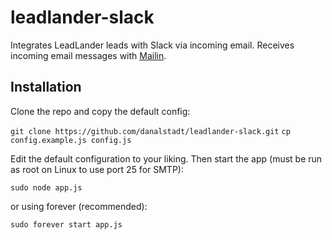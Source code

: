 # leadlander-slack

Integrates LeadLander leads with Slack via incoming email. Receives incoming email messages with [Mailin](https://github.com/Flolagale/mailin).

## Installation

Clone the repo and copy the default config:

`git clone https://github.com/danalstadt/leadlander-slack.git`
`cp config.example.js config.js`

Edit the default configuration to your liking. Then start the app (must be run as root on Linux to use port 25 for SMTP):

`sudo node app.js`

or using forever (recommended):

`sudo forever start app.js`
